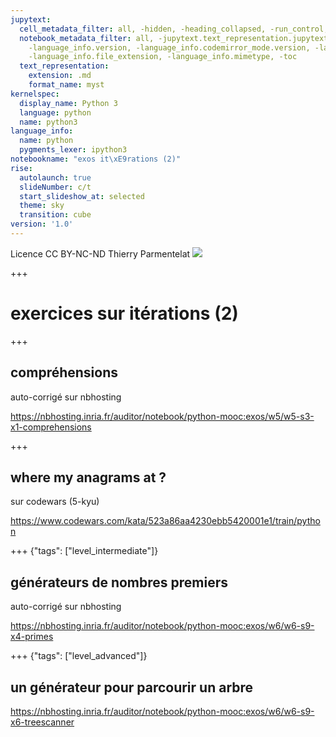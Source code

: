 ```yaml
---
jupytext:
  cell_metadata_filter: all, -hidden, -heading_collapsed, -run_control, -trusted
  notebook_metadata_filter: all, -jupytext.text_representation.jupytext_version, -jupytext.text_representation.format_version,
    -language_info.version, -language_info.codemirror_mode.version, -language_info.codemirror_mode,
    -language_info.file_extension, -language_info.mimetype, -toc
  text_representation:
    extension: .md
    format_name: myst
kernelspec:
  display_name: Python 3
  language: python
  name: python3
language_info:
  name: python
  pygments_lexer: ipython3
notebookname: "exos it\xE9rations (2)"
rise:
  autolaunch: true
  slideNumber: c/t
  start_slideshow_at: selected
  theme: sky
  transition: cube
version: '1.0'
---
```


<div class="licence">
<span>Licence CC BY-NC-ND</span>
<span>Thierry Parmentelat</span>
<span><img src="media/inria-25-alpha.png" /></span>
</div>

+++

# exercices sur itérations (2)

+++

## compréhensions 

auto-corrigé sur nbhosting

https://nbhosting.inria.fr/auditor/notebook/python-mooc:exos/w5/w5-s3-x1-comprehensions

+++

## where my anagrams at ?

sur codewars (5-kyu)

https://www.codewars.com/kata/523a86aa4230ebb5420001e1/train/python

+++ {"tags": ["level_intermediate"]}

## générateurs de nombres premiers

auto-corrigé sur nbhosting

https://nbhosting.inria.fr/auditor/notebook/python-mooc:exos/w6/w6-s9-x4-primes

+++ {"tags": ["level_advanced"]}

## un générateur pour parcourir un arbre

https://nbhosting.inria.fr/auditor/notebook/python-mooc:exos/w6/w6-s9-x6-treescanner
